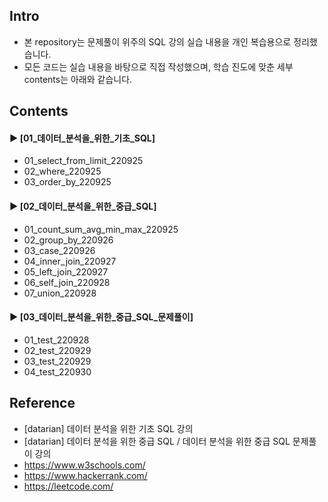 ####
## Intro
- 본 repository는 문제풀이 위주의 SQL 강의 실습 내용을 개인 복습용으로 정리했습니다.
- 모든 코드는 실습 내용을 바탕으로 직접 작성했으며, 학습 진도에 맞춘 세부 contents는 아래와 같습니다.
####
## Contents
#### ► [01_데이터_분석을_위한_기초_SQL]
- 01_select_from_limit_220925
- 02_where_220925
- 03_order_by_220925
####
#### ► [02_데이터_분석을_위한_중급_SQL]
- 01_count_sum_avg_min_max_220925
- 02_group_by_220926
- 03_case_220926
- 04_inner_join_220927
- 05_left_join_220927
- 06_self_join_220928
- 07_union_220928
####
#### ► [03_데이터_분석을_위한_중급_SQL_문제풀이]
- 01_test_220928
- 02_test_220929
- 03_test_220929
- 04_test_220930
####
## Reference
- [datarian] 데이터 분석을 위한 기초 SQL 강의
- [datarian] 데이터 분석을 위한 중급 SQL / 데이터 분석을 위한 중급 SQL 문제풀이 강의
- https://www.w3schools.com/
- https://www.hackerrank.com/
- https://leetcode.com/
####
